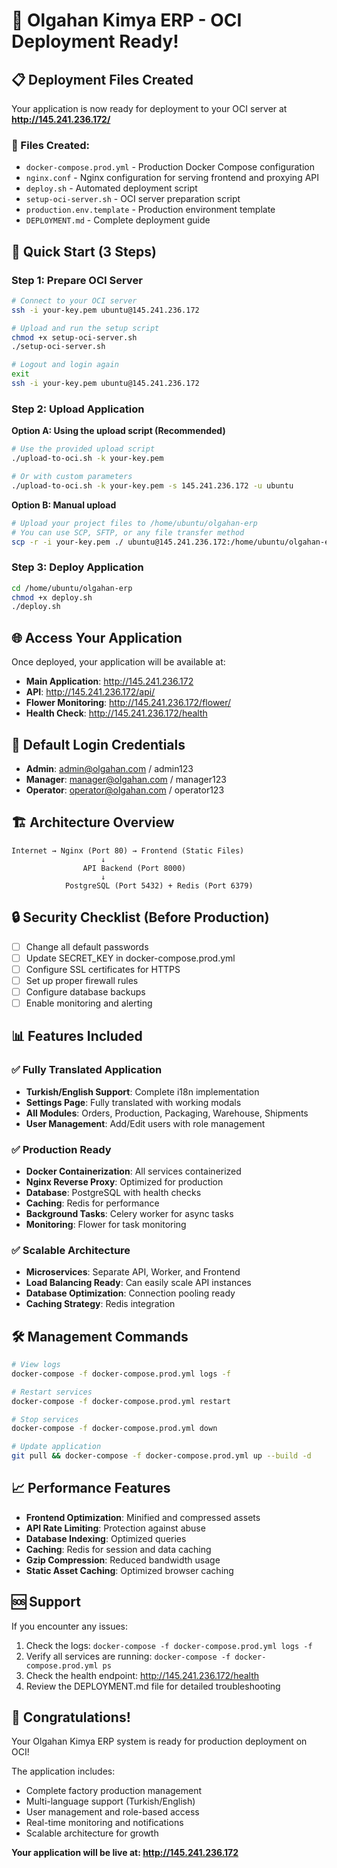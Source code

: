 # 🚀 Olgahan Kimya ERP - OCI Deployment Ready!

## 📋 Deployment Files Created

Your application is now ready for deployment to your OCI server at **http://145.241.236.172/**

### 🔧 Files Created:
- `docker-compose.prod.yml` - Production Docker Compose configuration
- `nginx.conf` - Nginx configuration for serving frontend and proxying API
- `deploy.sh` - Automated deployment script
- `setup-oci-server.sh` - OCI server preparation script
- `production.env.template` - Production environment template
- `DEPLOYMENT.md` - Complete deployment guide

## 🎯 Quick Start (3 Steps)

### Step 1: Prepare OCI Server
```bash
# Connect to your OCI server
ssh -i your-key.pem ubuntu@145.241.236.172

# Upload and run the setup script
chmod +x setup-oci-server.sh
./setup-oci-server.sh

# Logout and login again
exit
ssh -i your-key.pem ubuntu@145.241.236.172
```

### Step 2: Upload Application

**Option A: Using the upload script (Recommended)**
```bash
# Use the provided upload script
./upload-to-oci.sh -k your-key.pem

# Or with custom parameters
./upload-to-oci.sh -k your-key.pem -s 145.241.236.172 -u ubuntu
```

**Option B: Manual upload**
```bash
# Upload your project files to /home/ubuntu/olgahan-erp
# You can use SCP, SFTP, or any file transfer method
scp -r -i your-key.pem ./ ubuntu@145.241.236.172:/home/ubuntu/olgahan-erp/
```

### Step 3: Deploy Application
```bash
cd /home/ubuntu/olgahan-erp
chmod +x deploy.sh
./deploy.sh
```

## 🌐 Access Your Application

Once deployed, your application will be available at:

- **Main Application**: http://145.241.236.172
- **API**: http://145.241.236.172/api/
- **Flower Monitoring**: http://145.241.236.172/flower/
- **Health Check**: http://145.241.236.172/health

## 🔐 Default Login Credentials

- **Admin**: admin@olgahan.com / admin123
- **Manager**: manager@olgahan.com / manager123
- **Operator**: operator@olgahan.com / operator123

## 🏗️ Architecture Overview

```
Internet → Nginx (Port 80) → Frontend (Static Files)
                    ↓
                API Backend (Port 8000)
                    ↓
            PostgreSQL (Port 5432) + Redis (Port 6379)
```

## 🔒 Security Checklist (Before Production)

- [ ] Change all default passwords
- [ ] Update SECRET_KEY in docker-compose.prod.yml
- [ ] Configure SSL certificates for HTTPS
- [ ] Set up proper firewall rules
- [ ] Configure database backups
- [ ] Enable monitoring and alerting

## 📊 Features Included

### ✅ Fully Translated Application
- **Turkish/English Support**: Complete i18n implementation
- **Settings Page**: Fully translated with working modals
- **All Modules**: Orders, Production, Packaging, Warehouse, Shipments
- **User Management**: Add/Edit users with role management

### ✅ Production Ready
- **Docker Containerization**: All services containerized
- **Nginx Reverse Proxy**: Optimized for production
- **Database**: PostgreSQL with health checks
- **Caching**: Redis for performance
- **Background Tasks**: Celery worker for async tasks
- **Monitoring**: Flower for task monitoring

### ✅ Scalable Architecture
- **Microservices**: Separate API, Worker, and Frontend
- **Load Balancing Ready**: Can easily scale API instances
- **Database Optimization**: Connection pooling ready
- **Caching Strategy**: Redis integration

## 🛠️ Management Commands

```bash
# View logs
docker-compose -f docker-compose.prod.yml logs -f

# Restart services
docker-compose -f docker-compose.prod.yml restart

# Stop services
docker-compose -f docker-compose.prod.yml down

# Update application
git pull && docker-compose -f docker-compose.prod.yml up --build -d
```

## 📈 Performance Features

- **Frontend Optimization**: Minified and compressed assets
- **API Rate Limiting**: Protection against abuse
- **Database Indexing**: Optimized queries
- **Caching**: Redis for session and data caching
- **Gzip Compression**: Reduced bandwidth usage
- **Static Asset Caching**: Optimized browser caching

## 🆘 Support

If you encounter any issues:

1. Check the logs: `docker-compose -f docker-compose.prod.yml logs -f`
2. Verify all services are running: `docker-compose -f docker-compose.prod.yml ps`
3. Check the health endpoint: http://145.241.236.172/health
4. Review the DEPLOYMENT.md file for detailed troubleshooting

## 🎉 Congratulations!

Your Olgahan Kimya ERP system is ready for production deployment on OCI!

The application includes:
- Complete factory production management
- Multi-language support (Turkish/English)
- User management and role-based access
- Real-time monitoring and notifications
- Scalable architecture for growth

**Your application will be live at: http://145.241.236.172**
